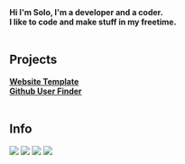 <div></div>
<b>Hi I'm Solo, I'm a developer and a coder.</b>
<div></div>
<b>I like to code and make stuff in my freetime.</b>
<br><br>
<h2>Projects</h2>
<div></div>
<b><a href="https://catgirlssimp.github.io/websiteTemplate.html">Website Template</a></b>
<div></div>
<b><a href="https://catgirlssimp.github.io/githubUserFinder.html">Github User Finder</a></b>
<br></br>
<h2>Info</h2>
<img src="https://github-readme-stats.vercel.app/api/top-langs/?username=CatgirlsSimp&count_private=true&theme=midnight-purple&layout=compact">
<img src="https://spotify-github-profile.vercel.app/api/view?uid=soloboyyeet&cover_image=true&theme=default">
<img src="https://lanyard-profile-readme.vercel.app/api/626848427736694795?theme=dark&bg=222024&animated=false&hideDiscrim=true&borderRadius=30px&idleMessage=Idling">
<img src="https://readme-typing-svg.herokuapp.com?size=30&lines=Get+some+bitches.">